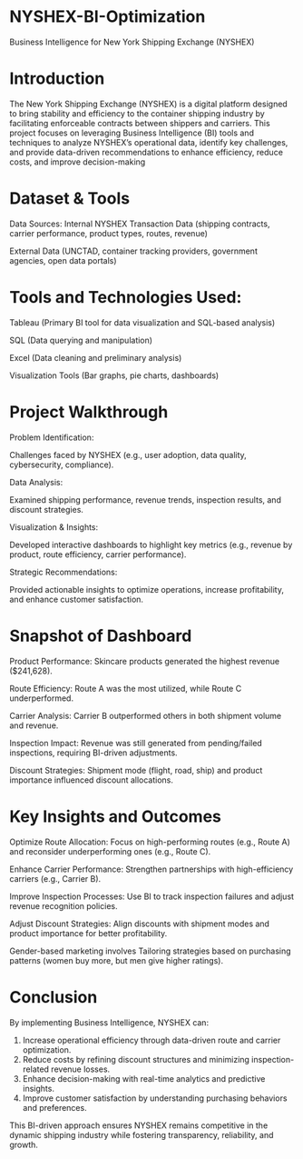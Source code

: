 # NYSHEX-BI-Optimization
 Business Intelligence for New York Shipping Exchange (NYSHEX)
# Introduction
The New York Shipping Exchange (NYSHEX) is a digital platform designed to bring stability and efficiency to the container shipping industry by facilitating enforceable contracts between shippers and carriers. This project focuses on leveraging Business Intelligence (BI) tools and techniques to analyze NYSHEX’s operational data, identify key challenges, and provide data-driven recommendations to enhance efficiency, reduce costs, and improve decision-making
# Dataset & Tools
Data Sources:
Internal NYSHEX Transaction Data (shipping contracts, carrier performance, product types, routes, revenue)

External Data (UNCTAD, container tracking providers, government agencies, open data portals)
# Tools and Technologies Used:
Tableau (Primary BI tool for data visualization and SQL-based analysis)

SQL (Data querying and manipulation)

Excel (Data cleaning and preliminary analysis)

Visualization Tools (Bar graphs, pie charts, dashboards)
# Project Walkthrough
Problem Identification:

Challenges faced by NYSHEX (e.g., user adoption, data quality, cybersecurity, compliance).

Data Analysis:

Examined shipping performance, revenue trends, inspection results, and discount strategies.

Visualization & Insights:

Developed interactive dashboards to highlight key metrics (e.g., revenue by product, route efficiency, carrier performance).

Strategic Recommendations:

Provided actionable insights to optimize operations, increase profitability, and enhance customer satisfaction.

# Snapshot of Dashboard
Product Performance: Skincare products generated the highest revenue ($241,628).

Route Efficiency: Route A was the most utilized, while Route C underperformed.

Carrier Analysis: Carrier B outperformed others in both shipment volume and revenue.

Inspection Impact: Revenue was still generated from pending/failed inspections, requiring BI-driven adjustments.

Discount Strategies: Shipment mode (flight, road, ship) and product importance influenced discount allocations.

# Key Insights and Outcomes
Optimize Route Allocation: Focus on high-performing routes (e.g., Route A) and reconsider underperforming ones (e.g., Route C).

Enhance Carrier Performance: Strengthen partnerships with high-efficiency carriers (e.g., Carrier B).

Improve Inspection Processes: Use BI to track inspection failures and adjust revenue recognition policies.

Adjust Discount Strategies: Align discounts with shipment modes and product importance for better profitability.

Gender-based marketing involves Tailoring strategies based on purchasing patterns (women buy more, but men give higher ratings).

# Conclusion
By implementing Business Intelligence, NYSHEX can:
1. Increase operational efficiency through data-driven route and carrier optimization.
2. Reduce costs by refining discount structures and minimizing inspection-related revenue losses.
3. Enhance decision-making with real-time analytics and predictive insights.
4. Improve customer satisfaction by understanding purchasing behaviors and preferences.

This BI-driven approach ensures NYSHEX remains competitive in the dynamic shipping industry while fostering transparency, reliability, and growth.
